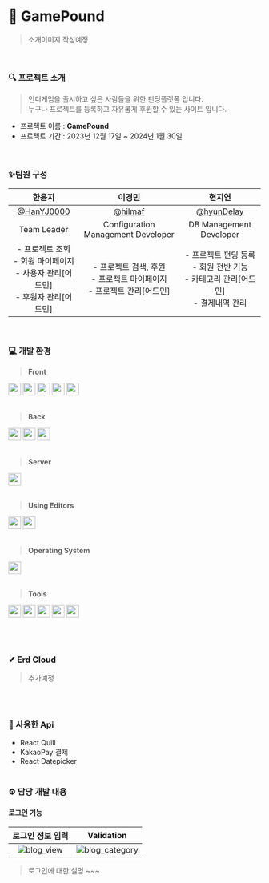 
# 📝 GamePound 
> 소개이미지 작성예정
<br>

### 🔍 프로젝트 소개

> 인디게임을 출시하고 싶은 사람들을 위한 펀딩플랫폼 입니다.<br>누구나 프로젝트를 등록하고 자유롭게 후원할 수 있는 사이트 입니다.

* 프로젝트 이름 : **GamePound**
* 프로젝트 기간 : 2023년 12월 17일 ~ 2024년 1월 30일

<br>

### ✨팀원 구성
|한윤지|이경민|현지연|
|:---:|:---:|:---:|
|[@HanYJ0000](https://github.com/HanYJ0000)|[@hilmaf](https://github.com/hilmaf)|[@hyunDelay](https://github.com/hyunDelay)|
|Team Leader|Configuration Management Developer|DB Management Developer|
|- 프로젝트 조회<br>- 회원 마이페이지<br>- 사용자 관리[어드민]<br>- 후원자 관리[어드민]|- 프로젝트 검색, 후원<br>- 프로젝트 마이페이지<br>- 프로젝트 관리[어드민]|- 프로젝트 펀딩 등록<br>- 회원 전반 기능<br>- 카테고리 관리[어드민]<br>- 결제내역 관리|

<br>

### 💻 개발 환경

> **Front**
<div>
<img src="https://img.shields.io/badge/HTML5-e34f26?style=flat&logo=html5&logoColor=white" height="25px" />
<img src="https://img.shields.io/badge/CSS3-1572B6?style=flat&logo=css3&logoColor=white" height="25px" />
<img src="https://img.shields.io/badge/JavaScript-F7DF1E?style=flat&logo=javascript&logoColor=white" height="25px" />
<img src="https://img.shields.io/badge/React-61DAFB?style=flat&logo=react&logoColor=white" height="25px" />
<img src="https://img.shields.io/badge/Bootstrap-05054B?style=flat&logo=bootstrap&logoColor=white" height="25px" />
</div><br>

> **Back**

<div>
  <img src="https://img.shields.io/badge/JAVA-056db6?style=flat&logo=&logoColor=white" height="25px" />
  <img src="https://img.shields.io/badge/Spring-6DB33F?style=flat&logo=spring&logoColor=white" height="25px" />
  <img src="https://img.shields.io/badge/Oracle-F80000?style=flat&logo=oracle&logoColor=white" height="25px" />
</div><br>

> **Server**

<div>
<img src="https://img.shields.io/badge/Apache tomcat-F8DC75?style=flat&logo=apachetomcat&logoColor=white" height="25px" />
</div><br>

> **Using Editors**

<div>
<img src="https://img.shields.io/badge/Sts3-6DB33F?style=flat&logo=spring&logoColor=white" height="25px" />
<img src="https://img.shields.io/badge/Visual Studio Code-007ACC?style=flat&logo=visualstudiocode&logoColor=white" height="25px" />
</div><br>

> **Operating System**

<div>
<img src="https://img.shields.io/badge/Windows 11-0078D4?style=flat&logo=windows11&logoColor=white" height="25px" />
</div>
<br>

> **Tools**

<div>
  <img src="https://img.shields.io/badge/Notion-000000?style=flat&logo=notion&logoColor=white" height="25px" />
  <img src="https://img.shields.io/badge/Postman-FF6C37?style=flat&logo=postman&logoColor=white" height="25px" />
  <img src="https://img.shields.io/badge/GitHub-181717?style=flat&logo=github&logoColor=white" height="25px" />
  <img src="https://img.shields.io/badge/SQL developer-181717?style=flat&logo=oracle&logoColor=white" height="25px" />
  <img src="https://img.shields.io/badge/SourceTree-0052CC?style=flat&logo=sourcetree&logoColor=white" height="25px" />
</div>

<br><br>

### ✔ Erd Cloud
> 추가예정

<br><br>


### 🔧 사용한 Api
* React Quill
* KakaoPay 결제
* React Datepicker
<br><br>

### ⚙️ 담당 개발 내용

#### 로그인 기능
|로그인 정보 입력|Validation|
|:---:|:---:|
|![blog_view](https://github.com/hyunDelay/hyunDelay/assets/142950442/e59c01f0-d0ec-4150-a7e4-714dbcfd4468)|![blog_category](https://github.com/hyunDelay/hyunDelay/assets/142950442/962097e8-3d8a-4419-9cbb-861158db2613)|

> 로그인에 대한 설명 ~~~







